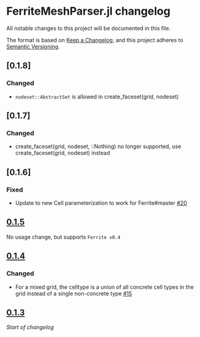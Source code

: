 # FerriteMeshParser.jl changelog

All notable changes to this project will be documented in this file.

The format is based on [Keep a Changelog](https://keepachangelog.com/en/1.0.0/),
and this project adheres to [Semantic Versioning](https://semver.org/spec/v2.0.0.html).


## [0.1.8]

### Changed
 - `nodeset::AbstractSet` is allowed in create_faceset(grid, nodeset)

## [0.1.7]

### Changed
 - create_faceset(grid, nodeset, ::Nothing) no longer supported, use create_faceset(grid, nodeset) instead

## [0.1.6]
### Fixed
 - Update to new Cell parameterization to work for Ferrite#master [#20][gh20]

## [0.1.5]
No usage change, but supports `Ferrite v0.4`

## [0.1.4]
### Changed
 - For a mixed grid, the celltype is a union of all concrete cell types in the grid instead of a single non-concrete type [#15][gh15]

## [0.1.3]
*Start of changelog*

[gh20]: https://github.com/Ferrite-FEM/FerriteMeshParser.jl/pull/20
[gh15]: https://github.com/Ferrite-FEM/FerriteMeshParser.jl/pull/15

[Unreleased]: https://github.com/Ferrite-FEM/FerriteMeshParser.jl/compare/v0.1.5...HEAD
[0.1.5]: https://github.com/Ferrite-FEM/FerriteMeshParser.jl/compare/v0.1.4...v0.1.5
[0.1.4]: https://github.com/Ferrite-FEM/FerriteMeshParser.jl/compare/v0.1.3...v0.1.4
[0.1.3]: https://github.com/Ferrite-FEM/FerriteMeshParser.jl/compare/v0.1.2...v0.1.3

